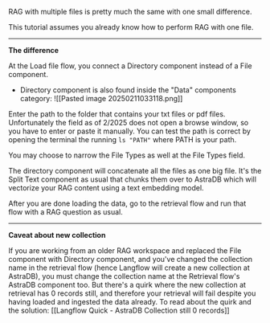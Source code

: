 RAG with multiple files is pretty much the same with one small difference.

This tutorial assumes you already know how to perform RAG with one file.

---

**The difference**

At the Load file flow, you connect a Directory component instead of a File component.
- Directory component is also found inside the "Data" components category:
![[Pasted image 20250211033118.png]]

Enter the path to the folder that contains your txt files or pdf files. Unfortunately the field as of 2/2025 does not open a browse window, so you have to enter or paste it manually. You can test the path is correct by opening the terminal the running `ls "PATH"` where PATH is your path.

You may choose to narrow the File Types as well at the File Types field.

The directory component will concatenate all the files as one big file. It's the Split Text component as usual that chunks them over to AstraDB which will vectorize your RAG content using a text embedding model.

After you are done loading the data, go to the retrieval flow and run that flow with a RAG question as usual.

---

**Caveat about new collection**

If you are working from an older RAG workspace and replaced the File component with Directory component, and you've changed the collection name in the retrieval flow (hence Langflow will create a new collection at AstraDB), you must change the collection name at the Retrieval flow's AstraDB component too. But there's a quirk where the new collection at retrieval has 0 records still, and therefore your retrieval will fail despite you having loaded and ingested the data already. To read about the quirk and the solution: [[Langflow Quick - AstraDB Collection still 0 records]]